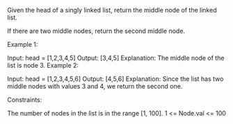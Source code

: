 Given the head of a singly linked list, return the middle node of the linked list.

If there are two middle nodes, return the second middle node.

Example 1:


Input: head = [1,2,3,4,5]
Output: [3,4,5]
Explanation: The middle node of the list is node 3.
Example 2:


Input: head = [1,2,3,4,5,6]
Output: [4,5,6]
Explanation: Since the list has two middle nodes with values 3 and 4, we return the second one.

Constraints:

The number of nodes in the list is in the range [1, 100].
1 <= Node.val <= 100